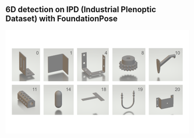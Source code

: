 ## 6D detection on IPD (Industrial Plenoptic Dataset) with FoundationPose
<p align="center">
  <img src="media/ipd-objects.png" width="960px">
</p>